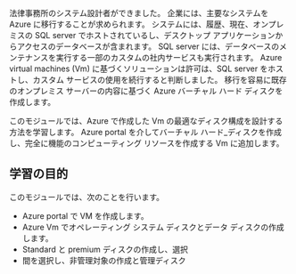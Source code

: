 法律事務所のシステム設計者ができました。 企業には、主要なシステムを Azure に移行することが求められます。 システムには、履歴、現在、オンプレミスの SQL server でホストされているし、デスクトップ アプリケーションからアクセスのデータベースが含まれます。 SQL server には、データベースのメンテナンスを実行する一部のカスタムの社内サービスも実行されます。 Azure virtual machines (Vm) に基づくソリューションは許可は、SQL server をホストし、カスタム サービスの使用を続行すると判断しました。 移行を容易に既存のオンプレミス サーバーの内容に基づく Azure バーチャル ハード ディスクを作成します。

このモジュールでは、Azure で作成した Vm の最適なディスク構成を設計する方法を学習します。 Azure portal を介してバーチャル ハード_ディスクを作成し、完全に機能のコンピューティング リソースを作成する Vm に追加します。

## <a name="learning-objectives"></a>学習の目的

このモジュールでは、次のことを行います。

- Azure portal で VM を作成します。
- Azure Vm でオペレーティング システム ディスクとデータ ディスクの作成します。
- Standard と premium ディスクの作成し、選択
- 間を選択し、非管理対象の作成と管理ディスク